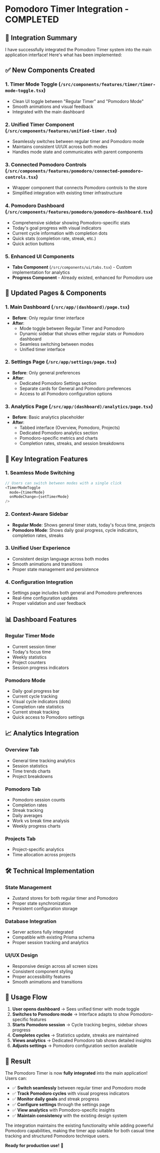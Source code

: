# Pomodoro Timer Integration - COMPLETED

## 🎉 Integration Summary

I have successfully integrated the Pomodoro Timer system into the main application interface! Here's what has been implemented:

## ✅ New Components Created

### 1. **Timer Mode Toggle** (`/src/components/features/timer/timer-mode-toggle.tsx`)
- Clean UI toggle between "Regular Timer" and "Pomodoro Mode"
- Smooth animations and visual feedback
- Integrated with the main dashboard

### 2. **Unified Timer Component** (`/src/components/features/unified-timer.tsx`)
- Seamlessly switches between regular timer and Pomodoro mode
- Maintains consistent UI/UX across both modes
- Handles mode state and communicates with parent components

### 3. **Connected Pomodoro Controls** (`/src/components/features/pomodoro/connected-pomodoro-controls.tsx`)
- Wrapper component that connects Pomodoro controls to the store
- Simplified integration with existing timer infrastructure

### 4. **Pomodoro Dashboard** (`/src/components/features/pomodoro/pomodoro-dashboard.tsx`)
- Comprehensive sidebar showing Pomodoro-specific stats
- Today's goal progress with visual indicators
- Current cycle information with completion dots
- Quick stats (completion rate, streak, etc.)
- Quick action buttons

### 5. **Enhanced UI Components**
- **Tabs Component** (`/src/components/ui/tabs.tsx`) - Custom implementation for analytics
- **Progress Component** - Already existed, enhanced for Pomodoro use

## 🔄 Updated Pages & Components

### 1. **Main Dashboard** (`/src/app/(dashboard)/page.tsx`)
- **Before**: Only regular timer interface
- **After**: 
  - Mode toggle between Regular Timer and Pomodoro
  - Dynamic sidebar that shows either regular stats or Pomodoro dashboard
  - Seamless switching between modes
  - Unified timer interface

### 2. **Settings Page** (`/src/app/settings/page.tsx`)
- **Before**: Only general preferences
- **After**:
  - Dedicated Pomodoro Settings section
  - Separate cards for General and Pomodoro preferences
  - Access to all Pomodoro configuration options

### 3. **Analytics Page** (`/src/app/(dashboard)/analytics/page.tsx`)
- **Before**: Basic analytics placeholder
- **After**:
  - Tabbed interface (Overview, Pomodoro, Projects)
  - Dedicated Pomodoro analytics section
  - Pomodoro-specific metrics and charts
  - Completion rates, streaks, and session breakdowns

## 🎯 Key Integration Features

### **1. Seamless Mode Switching**
```typescript
// Users can switch between modes with a single click
<TimerModeToggle 
  mode={timerMode} 
  onModeChange={setTimerMode}
/>
```

### **2. Context-Aware Sidebar**
- **Regular Mode**: Shows general timer stats, today's focus time, projects
- **Pomodoro Mode**: Shows daily goal progress, cycle indicators, completion rates, streaks

### **3. Unified User Experience**
- Consistent design language across both modes
- Smooth animations and transitions
- Proper state management and persistence

### **4. Configuration Integration**
- Settings page includes both general and Pomodoro preferences
- Real-time configuration updates
- Proper validation and user feedback

## 📊 Dashboard Features

### **Regular Timer Mode**
- Current session timer
- Today's focus time
- Weekly statistics
- Project counters
- Session progress indicators

### **Pomodoro Mode**
- Daily goal progress bar
- Current cycle tracking
- Visual cycle indicators (dots)
- Completion rate statistics
- Current streak tracking
- Quick access to Pomodoro settings

## 📈 Analytics Integration

### **Overview Tab**
- General time tracking analytics
- Session statistics
- Time trends charts
- Project breakdowns

### **Pomodoro Tab**
- Pomodoro session counts
- Completion rates
- Streak tracking
- Daily averages
- Work vs break time analysis
- Weekly progress charts

### **Projects Tab**
- Project-specific analytics
- Time allocation across projects

## 🛠 Technical Implementation

### **State Management**
- Zustand stores for both regular timer and Pomodoro
- Proper state synchronization
- Persistent configuration storage

### **Database Integration**
- Server actions fully integrated
- Compatible with existing Prisma schema
- Proper session tracking and analytics

### **UI/UX Design**
- Responsive design across all screen sizes
- Consistent component styling
- Proper accessibility features
- Smooth animations and transitions

## 🚀 Usage Flow

1. **User opens dashboard** → Sees unified timer with mode toggle
2. **Switches to Pomodoro mode** → Interface adapts to show Pomodoro-specific features
3. **Starts Pomodoro session** → Cycle tracking begins, sidebar shows progress
4. **Completes cycles** → Statistics update, streaks are maintained
5. **Views analytics** → Dedicated Pomodoro tab shows detailed insights
6. **Adjusts settings** → Pomodoro configuration section available

## 🎉 Result

The Pomodoro Timer is now **fully integrated** into the main application! Users can:

- ✅ **Switch seamlessly** between regular timer and Pomodoro mode
- ✅ **Track Pomodoro cycles** with visual progress indicators
- ✅ **Monitor daily goals** and streak progress
- ✅ **Configure settings** through the settings page
- ✅ **View analytics** with Pomodoro-specific insights
- ✅ **Maintain consistency** with the existing design system

The integration maintains the existing functionality while adding powerful Pomodoro capabilities, making the timer app suitable for both casual time tracking and structured Pomodoro technique users.

**Ready for production use!** 🚀
